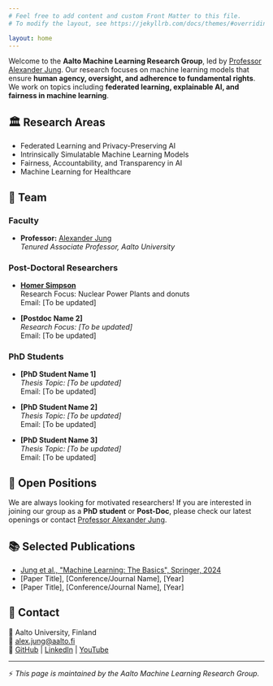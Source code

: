 ```yaml
---
# Feel free to add content and custom Front Matter to this file.
# To modify the layout, see https://jekyllrb.com/docs/themes/#overriding-theme-defaults

layout: home
---
```


Welcome to the **Aalto Machine Learning Research Group**, led by [Professor Alexander Jung](https://www.aalto.fi/en/people/alexander-jung). Our research focuses on machine learning models that ensure **human agency, oversight, and adherence to fundamental rights**. We work on topics including **federated learning, explainable AI, and fairness in machine learning**.

## 🏛️ Research Areas
- Federated Learning and Privacy-Preserving AI
- Intrinsically Simulatable Machine Learning Models
- Fairness, Accountability, and Transparency in AI
- Machine Learning for Healthcare

## 🔬 Team

### Faculty
- **Professor:** [Alexander Jung](https://www.aalto.fi/en/people/alexander-jung)  
  _Tenured Associate Professor, Aalto University_

### Post-Doctoral Researchers
- [**Homer Simpson**](/postdoc1/) <br>
  Research Focus: Nuclear Power Plants and donuts <br>
  Email: [To be updated]

- **[Postdoc Name 2]**  
  _Research Focus: [To be updated]_  
  Email: [To be updated]

### PhD Students
- **[PhD Student Name 1]**  
  _Thesis Topic: [To be updated]_  
  Email: [To be updated]

- **[PhD Student Name 2]**  
  _Thesis Topic: [To be updated]_  
  Email: [To be updated]

- **[PhD Student Name 3]**  
  _Thesis Topic: [To be updated]_  
  Email: [To be updated]

## 📢 Open Positions
We are always looking for motivated researchers! If you are interested in joining our group as a **PhD student** or **Post-Doc**, please check our latest openings or contact [Professor Alexander Jung](mailto:alex.jung@aalto.fi).

## 📚 Selected Publications
- [Jung et al., "Machine Learning: The Basics", Springer, 2024](https://link.springer.com/book/10.1007/978-3-030-57347-5)
- [Paper Title], [Conference/Journal Name], [Year]
- [Paper Title], [Conference/Journal Name], [Year]

## 🏢 Contact
📍 Aalto University, Finland  
📧 [alex.jung@aalto.fi](mailto:alex.jung@aalto.fi)  
🔗 [GitHub](https://github.com/alexjungaalto) | [LinkedIn](https://www.linkedin.com/in/aljung/) | [YouTube](https://www.youtube.com/@alexjung111)

---
⚡ _This page is maintained by the Aalto Machine Learning Research Group._